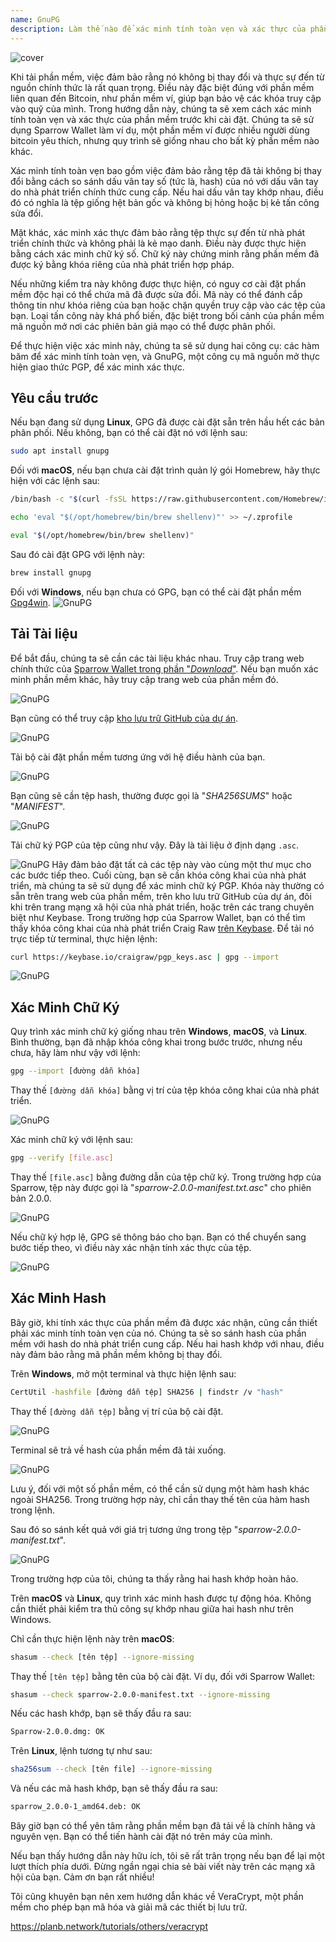 ```yaml
---
name: GnuPG
description: Làm thế nào để xác minh tính toàn vẹn và xác thực của phần mềm?
---
```

![cover](assets/cover.webp)

Khi tải phần mềm, việc đảm bảo rằng nó không bị thay đổi và thực sự đến từ nguồn chính thức là rất quan trọng. Điều này đặc biệt đúng với phần mềm liên quan đến Bitcoin, như phần mềm ví, giúp bạn bảo vệ các khóa truy cập vào quỹ của mình. Trong hướng dẫn này, chúng ta sẽ xem cách xác minh tính toàn vẹn và xác thực của phần mềm trước khi cài đặt. Chúng ta sẽ sử dụng Sparrow Wallet làm ví dụ, một phần mềm ví được nhiều người dùng bitcoin yêu thích, nhưng quy trình sẽ giống nhau cho bất kỳ phần mềm nào khác.

Xác minh tính toàn vẹn bao gồm việc đảm bảo rằng tệp đã tải không bị thay đổi bằng cách so sánh dấu vân tay số (tức là, hash) của nó với dấu vân tay do nhà phát triển chính thức cung cấp. Nếu hai dấu vân tay khớp nhau, điều đó có nghĩa là tệp giống hệt bản gốc và không bị hỏng hoặc bị kẻ tấn công sửa đổi.

Mặt khác, xác minh xác thực đảm bảo rằng tệp thực sự đến từ nhà phát triển chính thức và không phải là kẻ mạo danh. Điều này được thực hiện bằng cách xác minh chữ ký số. Chữ ký này chứng minh rằng phần mềm đã được ký bằng khóa riêng của nhà phát triển hợp pháp.

Nếu những kiểm tra này không được thực hiện, có nguy cơ cài đặt phần mềm độc hại có thể chứa mã đã được sửa đổi. Mã này có thể đánh cắp thông tin như khóa riêng của bạn hoặc chặn quyền truy cập vào các tệp của bạn. Loại tấn công này khá phổ biến, đặc biệt trong bối cảnh của phần mềm mã nguồn mở nơi các phiên bản giả mạo có thể được phân phối.

Để thực hiện việc xác minh này, chúng ta sẽ sử dụng hai công cụ: các hàm băm để xác minh tính toàn vẹn, và GnuPG, một công cụ mã nguồn mở thực hiện giao thức PGP, để xác minh xác thực.

## Yêu cầu trước

Nếu bạn đang sử dụng **Linux**, GPG đã được cài đặt sẵn trên hầu hết các bản phân phối. Nếu không, bạn có thể cài đặt nó với lệnh sau:

```bash
sudo apt install gnupg
```

Đối với **macOS**, nếu bạn chưa cài đặt trình quản lý gói Homebrew, hãy thực hiện với các lệnh sau:

```bash
/bin/bash -c "$(curl -fsSL https://raw.githubusercontent.com/Homebrew/install/HEAD/install.sh)"
```

```bash
echo 'eval "$(/opt/homebrew/bin/brew shellenv)"' >> ~/.zprofile
```

```bash
eval "$(/opt/homebrew/bin/brew shellenv)"
```

Sau đó cài đặt GPG với lệnh này:

```bash
brew install gnupg
```
Đối với **Windows**, nếu bạn chưa có GPG, bạn có thể cài đặt phần mềm [Gpg4win](https://www.gpg4win.org/).
![GnuPG](assets/notext/01.webp)

## Tải Tài liệu

Để bắt đầu, chúng ta sẽ cần các tài liệu khác nhau. Truy cập trang web chính thức của [Sparrow Wallet trong phần "*Download*"](https://sparrowwallet.com/download/). Nếu bạn muốn xác minh phần mềm khác, hãy truy cập trang web của phần mềm đó.

![GnuPG](assets/notext/02.webp)

Bạn cũng có thể truy cập [kho lưu trữ GitHub của dự án](https://github.com/sparrowwallet/sparrow/releases).

![GnuPG](assets/notext/03.webp)

Tải bộ cài đặt phần mềm tương ứng với hệ điều hành của bạn.

![GnuPG](assets/notext/04.webp)

Bạn cũng sẽ cần tệp hash, thường được gọi là "*SHA256SUMS*" hoặc "*MANIFEST*".

![GnuPG](assets/notext/05.webp)

Tải chữ ký PGP của tệp cũng như vậy. Đây là tài liệu ở định dạng `.asc`.

![GnuPG](assets/notext/06.webp)
Hãy đảm bảo đặt tất cả các tệp này vào cùng một thư mục cho các bước tiếp theo.
Cuối cùng, bạn sẽ cần khóa công khai của nhà phát triển, mà chúng ta sẽ sử dụng để xác minh chữ ký PGP. Khóa này thường có sẵn trên trang web của phần mềm, trên kho lưu trữ GitHub của dự án, đôi khi trên trang mạng xã hội của nhà phát triển, hoặc trên các trang chuyên biệt như Keybase. Trong trường hợp của Sparrow Wallet, bạn có thể tìm thấy khóa công khai của nhà phát triển Craig Raw [trên Keybase](https://keybase.io/craigraw). Để tải nó trực tiếp từ terminal, thực hiện lệnh:

```bash
curl https://keybase.io/craigraw/pgp_keys.asc | gpg --import
```

![GnuPG](assets/notext/07.webp)

## Xác Minh Chữ Ký

Quy trình xác minh chữ ký giống nhau trên **Windows**, **macOS**, và **Linux**. Bình thường, bạn đã nhập khóa công khai trong bước trước, nhưng nếu chưa, hãy làm như vậy với lệnh:

```bash
gpg --import [đường dẫn khóa]
```

Thay thế `[đường dẫn khóa]` bằng vị trí của tệp khóa công khai của nhà phát triển.

![GnuPG](assets/notext/08.webp)

Xác minh chữ ký với lệnh sau:

```bash
gpg --verify [file.asc]
```

Thay thế `[file.asc]` bằng đường dẫn của tệp chữ ký. Trong trường hợp của Sparrow, tệp này được gọi là "*sparrow-2.0.0-manifest.txt.asc*" cho phiên bản 2.0.0.

![GnuPG](assets/notext/09.webp)

Nếu chữ ký hợp lệ, GPG sẽ thông báo cho bạn. Bạn có thể chuyển sang bước tiếp theo, vì điều này xác nhận tính xác thực của tệp.

![GnuPG](assets/notext/10.webp)

## Xác Minh Hash
Bây giờ, khi tính xác thực của phần mềm đã được xác nhận, cũng cần thiết phải xác minh tính toàn vẹn của nó. Chúng ta sẽ so sánh hash của phần mềm với hash do nhà phát triển cung cấp. Nếu hai hash khớp với nhau, điều này đảm bảo rằng mã phần mềm không bị thay đổi.

Trên **Windows**, mở một terminal và thực hiện lệnh sau:

```bash
CertUtil -hashfile [đường dẫn tệp] SHA256 | findstr /v "hash"
```

Thay thế `[đường dẫn tệp]` bằng vị trí của bộ cài đặt.

![GnuPG](assets/notext/11.webp)

Terminal sẽ trả về hash của phần mềm đã tải xuống.

![GnuPG](assets/notext/12.webp)

Lưu ý, đối với một số phần mềm, có thể cần sử dụng một hàm hash khác ngoài SHA256. Trong trường hợp này, chỉ cần thay thế tên của hàm hash trong lệnh.

Sau đó so sánh kết quả với giá trị tương ứng trong tệp "*sparrow-2.0.0-manifest.txt*".

![GnuPG](assets/notext/13.webp)

Trong trường hợp của tôi, chúng ta thấy rằng hai hash khớp hoàn hảo.

Trên **macOS** và **Linux**, quy trình xác minh hash được tự động hóa. Không cần thiết phải kiểm tra thủ công sự khớp nhau giữa hai hash như trên Windows.

Chỉ cần thực hiện lệnh này trên **macOS**:

```bash
shasum --check [tên tệp] --ignore-missing
```

Thay thế `[tên tệp]` bằng tên của bộ cài đặt. Ví dụ, đối với Sparrow Wallet:

```bash
shasum --check sparrow-2.0.0-manifest.txt --ignore-missing
```

Nếu các hash khớp, bạn sẽ thấy đầu ra sau:

```bash
Sparrow-2.0.0.dmg: OK
```
Trên **Linux**, lệnh tương tự như sau:
```bash
sha256sum --check [tên file] --ignore-missing
```

Và nếu các mã hash khớp, bạn sẽ thấy đầu ra sau:

```bash
sparrow_2.0.0-1_amd64.deb: OK
```

Bây giờ bạn có thể yên tâm rằng phần mềm bạn đã tải về là chính hãng và nguyên vẹn. Bạn có thể tiến hành cài đặt nó trên máy của mình.

Nếu bạn thấy hướng dẫn này hữu ích, tôi sẽ rất trân trọng nếu bạn để lại một lượt thích phía dưới. Đừng ngần ngại chia sẻ bài viết này trên các mạng xã hội của bạn. Cảm ơn bạn rất nhiều!

Tôi cũng khuyên bạn nên xem hướng dẫn khác về VeraCrypt, một phần mềm cho phép bạn mã hóa và giải mã các thiết bị lưu trữ.

https://planb.network/tutorials/others/veracrypt